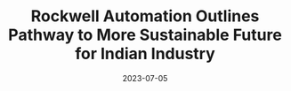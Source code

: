 ---
category:
- .nan
date: 2023-07-05
keyword_suggestion: ubuntu install docker
post_inspiration: https://en.prnasia.com/releases/apac/rockwell-automation-outlines-pathway-to-more-sustainable-future-for-indian-industry-403904.shtml
silot_terms: digital automation
title: Rockwell <b>Automation</b> Outlines Pathway to More Sustainable Future for
  Indian Industry
---